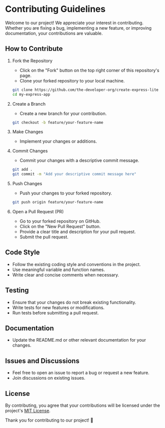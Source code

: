# Contributing Guidelines

Welcome to our project! We appreciate your interest in contributing. Whether you are fixing a bug, implementing a new feature, or improving documentation, your contributions are valuable.

## How to Contribute

1. Fork the Repository

    - Click on the "Fork" button on the top right corner of this repository's page.
    - Clone your forked repository to your local machine.

    ```bash
    git clone https://github.com/the-developer-org/create-express-lite
    cd my-express-app
    ```

2. Create a Branch

    - Create a new branch for your contribution.

    ```bash
    git checkout -b feature/your-feature-name
    ```

3. Make Changes

    - Implement your changes or additions.

4. Commit Changes

    - Commit your changes with a descriptive commit message.

    ```bash
    git add .
    git commit -m "Add your descriptive commit message here"
    ```

5. Push Changes

    - Push your changes to your forked repository.

    ```bash
    git push origin feature/your-feature-name
    ```

6. Open a Pull Request (PR)
    - Go to your forked repository on GitHub.
    - Click on the "New Pull Request" button.
    - Provide a clear title and description for your pull request.
    - Submit the pull request.

## Code Style

-   Follow the existing coding style and conventions in the project.
-   Use meaningful variable and function names.
-   Write clear and concise comments when necessary.

## Testing

-   Ensure that your changes do not break existing functionality.
-   Write tests for new features or modifications.
-   Run tests before submitting a pull request.

## Documentation

-   Update the README.md or other relevant documentation for your changes.

## Issues and Discussions

-   Feel free to open an issue to report a bug or request a new feature.
-   Join discussions on existing issues.

## License

By contributing, you agree that your contributions will be licensed under the project's [MIT License](LICENSE).

Thank you for contributing to our project! 🚀
